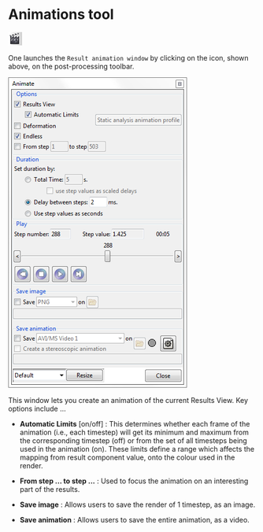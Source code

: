 # Animations tool

![](img/post_animator.png "The animation icon")

One launches the `Result animation window` by clicking on the icon, shown above, on the post-processing toolbar.

![](img/p4_post_animations.png "Animations")

This window lets you create an animation of the current Results View.  Key options include ...

 * **Automatic Limits** [on/off] : This determines whether each frame of the animation (i.e., each timestep) will get its minimum and maximum from the corresponding timestep (off) or from the set of all timesteps being used in the animation (on).  These limits define a range which affects the mapping from result component value, onto the colour used in the render.

 * **From step ... to step ...** : Used to focus the animation on an interesting part of the results.

 * **Save image** : Allows users to save the render of 1 timestep, as an image.

 * **Save animation** : Allows users to save the entire animation, as a video.